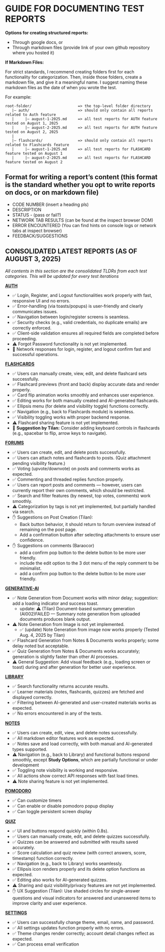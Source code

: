 # GUIDE FOR DOCUMENTING TEST REPORTS

**Options for creating structured reports:**

- Through google docs, or
- Through markdown files (provide link of your own github repository where you hosted it)

**If Markdown Files:**

For strict standards, I recommend creating folders first for each functionality for categorization. Then, inside those folders, create a markdown file, and give it a meaningful name. I suggest naming these markdown files as the date of when you wrote the test.

For example:

```
root-folder/ 		             => the top-level folder directory
   |— auth/ 		             => should only contain all reports related to Auth feature
   |     |— august-1-2025.md     => all test reports for AUTH feature tested on August 1, 2025
   |     |— august-2-2025.md     => all test reports for AUTH feature tested on August 2, 2025
   |
   |— flashcards/ 			     => should only contain all reports related to Flashcards feature
   |     |— august-1-2025.md     => all test reports for FLASHCARD feature tested on August 1
   |     |— august-2-2025.md     => all test reports for FLASHCARD feature tested on August 2

```

## Format for writing a report’s content (this format is the standard whether you opt to write reports on docs, or on markdown file)

- CODE NUMBER (insert a heading pls)
- DESCRIPTION
- STATUS - (pass or fail?)
- NETWORK TAB RESULTS (can be found at the inspect browser DOM)
- ERROR ENCOUNTERED (You can find hints on console logs or network tabs at inspect browser)
- FEEDBACK/SUGGESTIONS

## CONSOLIDATED LATEST REPORTS (AS OF AUGUST 3, 2025)

_All contents in this section are the consolidated TLDRs from each test categories. This will be updated for every test iterations_

[**AUTH**](./auth/aug-3-2025.md)

- ✅ Login, Register, and Logout functionalities work properly with fast, responsive UI and no errors.
- ✅ Error-handling (via toasts/popups) is user-friendly and clearly communicates issues.
- ✅ Navigation between login/register screens is seamless.
- ✅ Security checks (e.g., valid credentials, no duplicate emails) are correctly enforced.
- ✅ Client-side validation ensures all required fields are completed before proceeding.
- ⚠️ Forgot Password functionality is not yet implemented.
- 📶 Network responses for login, register, and logout confirm fast and successful operations.

[**FLASHCARDS**](./flashcards/aug-3-2025.md)

- ✅ Users can manually create, view, edit, and delete flashcard sets successfully.
- ✅ Flashcard previews (front and back) display accurate data and render properly.
- ✅ Card flip animation works smoothly and enhances user experience.
- ✅ Editing works for both manually created and AI-generated flashcards.
- ✅ Ellipsis menu (for delete and visibility toggle) functions correctly.
- ✅ Navigation (e.g., back to Flashcards module) is seamless.
- ✅ Visibility toggling works with proper backend response.
- ⚠️ Flashcard sharing feature is not yet implemented.
- 🤚 **Suggestion by Tilan:** Consider adding keyboard controls in flashcards (e.g., spacebar to flip, arrow keys to navigate).

[**FORUMS**](./forums/aug-3-2025.md)

- ✅ Users can create, edit, and delete posts successfully.
- ✅ Users can attach notes and flashcards to posts. (Quiz attachment pending visibility feature.)
- ✅ Voting (upvote/downvote) on posts and comments works as expected.
- ✅ Commenting and threaded replies function properly.
- ✅ Users can report posts and comments — however, users can currently report their own comments, which should be restricted.
- ✅ Search and filter features (by newest, top votes, comments) work smoothly.
- ⚠️ Categorization by tags is not yet implemented, but partially handled via search.
- ✋ Suggestions on Post Creation (Tilan):
  - Back button behavior, it should return to forum overview instead of remaining on the post page.
  - Add a confirmation button after selecting attachments to ensure user confidence.
- ✋ Suggestions on comments (Baraocor)
  - add a confirm pop button to the delete button to be more user friendly.
  - include the edit option to the 3 dot menu of the reply comment to be minimalist.
  - add a confirm pop button to the delete button to be more user friendly.

[**GENERATIVE-AI**](./generative-ai/aug-3-2025.md)

- ✅ Note Generation from Document works with minor delay; suggestion: add a loading indicator and success toast.
  - update: ⚠️ (Tilan) Document-based summary generation (AI002)FAILED — Summary note generation from uploaded documents produces blank output.
- ⚠️ Note Generation from Image is not yet implemented.
  - ✅ (update) Note Generation from image now works properly (Tested Aug. 4, 2025 by Tilan)
- ✅ Flashcard Generation from Notes & Documents works properly; some delay noted but acceptable.
- ✅ Quiz Generation from Notes & Documents works accurately; generation is slightly faster than other AI processes.
- ⚠️ General Suggestion: Add visual feedback (e.g., loading screen or toast) during and after generation for better user experience.

[**LIBRARY**](./library/aug-3-2025.md)

- ✅ Search functionality returns accurate results.
- ✅ Learner materials (notes, flashcards, quizzes) are fetched and displayed correctly.
- ✅ Filtering between AI-generated and user-created materials works as expected.
- ✅ No errors encountered in any of the tests.

[**NOTES**](./notes/aug-3-2025.md)

- ✅ Users can create, edit, view, and delete notes successfully.
- ✅ All markdown editor features work as expected.
- ✅ Notes save and load correctly, with both manual and AI-generated types supported.
- ⚠️ Navigation (e.g., back to Library) and functional buttons respond smoothly, except **Study Options**, which are partially functional or under development
- ✅ Toggling note visibility is working and responsive.
- ✅ All actions show correct API responses with fast load times.
- ⚠️ Note sharing feature is not yet implemented.

[**POMODORO**](./pomodoro/aug-3-2025.md)

- ✅ Can customize timers
- ✅ Can enable or disable pomodoro popup display
- ✅ Can toggle persistent screen display

[**QUIZ**](./quiz/aug-3-2025.md)

- ✅ UI and buttons respond quickly (within 0.8s).
- ✅ Users can manually create, edit, and delete quizzes successfully.
- ✅ Quizzes can be answered and submitted with results saved accurately.
- ✅ Score calculation and quiz review (with correct answers, score, timestamp) function correctly.
- ✅ Navigation (e.g., back to Library) works seamlessly.
- ✅ Ellipsis icon renders properly and its delete option functions as expected.
- ✅ Editing also works for AI-generated quizzes.
- ⚠️ Sharing and quiz visibility/privacy features are not yet implemented.
- ✋ UX Suggestion (Tilan): Use shaded circles for single-answer questions and visual indicators for answered and unanswered items to improve clarity and user experience.

[**SETTINGS**](./settings/aug-3-2025.md)

- ✅ Users can successfully change theme, email, name, and password.
- ✅ All settings updates function properly with no errors.
- ✅ Theme changes render correctly; account detail changes reflect as expected.
- ✅ Can process email verification
